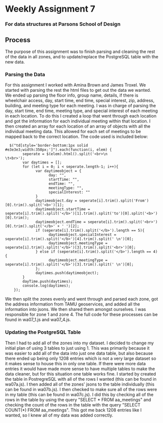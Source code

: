 # Weekly Assignment 7
### For data structures at Parsons School of Design

## Process
The purpose of this assignment was to finish parsing and cleaning the rest of the data in all zones, and to update/replace the PostgreSQL table with the new data.

### Parsing the Data
For this assignment I worked with Amina Brown and James Troxel. We started with parsing the rest the html files to get out the data we wanted. We ended up parsing the floor info, group name, details, if there is wheelchair access, day, start time, end time, special interest, zip, address, building, and meeting type for each meeting. I was in charge of parsing the day, start time, end time, meeting type, and special interest of each meeting in each location. To do this I created a loop that went through each location and got the information for each individual meeting within that location. I then created an array for each location of an array of objects with all the individual meeting data. This allowed for each set of meetings to be mapped back to the correct location. The code used is included below:

      $("td[style='border-bottom:1px solid #e3e3e3;width:350px;']").each(function(i, elem) {
            seperate = $(elem).html().split('<br>\n                    \t<br>');
            var daytimes = [];
            for (let i = 0; i < seperate.length-1; i++){
                  var daytimeobject = {
                        day: "",
                        startTime: "",
                        endTime: "",
                        meetingType: "",
                        specialInterest: ""
                  }
                  daytimeobject.day = seperate[i].trim().split('From')[0].trim().split('<b>')[1];
                  daytimeobject.startTime = seperate[i].trim().split('</b>')[1].trim().split('to')[0].split('<b>')[0].trim();
                  daytimeobject.endTime = seperate[i].trim().split('<br>')[0].trim().split('</b>' + ' ')[2];
                  if (seperate[i].trim().split('</b>').length == 5){
                        daytimeobject.specialInterest = seperate[i].trim().split('</b>')[4].trim().split(' \n')[0];
                        daytimeobject.meetingType = seperate[i].trim().split('</b>')[3].trim().split('<br>')[0];
                  } else if (seperate[i].trim().split('</b>').length == 4){
                        daytimeobject.meetingType = seperate[i].trim().split('</b>')[3].trim().split(' \n')[0];
                  };
                  daytimes.push(daytimeobject);
            }
            dayTime.push(daytimes);
            console.log(daytimes);
        });
        
We then split the zones evenly and went through and parsed each zone, got the address information from TAMU geoservices, and added all the information into jsons. We then shared them amongst ourselves. I was responsible for zone 1 and zone 4. The full code for these processes can be found in wa07_1.js and wa07_4.js.

### Updating the PostgreSQL Table

Then I had to add all of the zones into my dataset. I decided to change my initial plan of using 3 tables to just using 1. This was primarily because it was easier to add all of the data into just one data table, but also because there ended up being only 1208 entries which is not a very large dataset so it makes sense to house this in only one table. If there were more data entries it would have made more sense to have multiple tables to make the data cleaner, but for this situation one table works fine. I started by created the table in PostregreSQL with all of the rows I wanted (this can be found in wa07a.js). I then added all of the zones' jsons to the table individually (this can be found in wa07b.js). I then checked to make sure all of the rows were in my table (this can be found in wa07c.js). I did this by checking all of the rows in the table by using the query "SELECT * FROM aa_meetings" and checking the count of the rows in the table with the query "SELECT COUNT(*) FROM aa_meetings". This got me back 1208 entries like I wanted, so I knew all of my data was added correctly.
